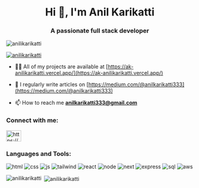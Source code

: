 <h1 align="center">Hi 👋, I'm Anil Karikatti</h1>
<h3 align="center">A passionate full stack developer</h3>

<p align="left"> <img src="https://komarev.com/ghpvc/?username=anilikarikatti&label=Profile%20views&color=0e75b6&style=flat" alt="anilikarikatti" /> </p>

<p align="left"> <a href="https://github.com/ryo-ma/github-profile-trophy"><img src="https://github-profile-trophy.vercel.app/?username=anilikarikatti" alt="anilikarikatti" /></a> </p>

- 👨‍💻 All of my projects are available at [https://ak-anilikarikatti.vercel.app/](https://ak-anilikarikatti.vercel.app/)

- 📝 I regularly write articles on [https://medium.com/@anilkarikatti333](https://medium.com/@anilkarikatti333)

- 📫 How to reach me **anilkarikatti333@gmail.com**

<h3 align="left">Connect with me:</h3>
<p align="left">
<a href="https://linkedin.com/in/https://www.linkedin.com/in/anil-karikatti-6619aa210/" target="blank"><img align="center" src="https://raw.githubusercontent.com/rahuldkjain/github-profile-readme-generator/master/src/images/icons/Social/linked-in-alt.svg" alt="https://www.linkedin.com/in/anil-karikatti-6619aa210/" height="30" width="40" /></a>
</p>

<h3 align="left">Languages and Tools:</h3>

![html](https://github.com/anilikarikatti/anilikarikatti/assets/48754895/58469646-a2d4-49e4-a790-5cfbbcef2a10)
![css](https://github.com/anilikarikatti/anilikarikatti/assets/48754895/39c40f10-af00-40fd-9053-4292e1fbedbd)
![js](https://github.com/anilikarikatti/anilikarikatti/assets/48754895/3792ef50-b5a7-48bb-b60c-9d4f2c9ac4bf)
![tailwind](https://github.com/anilikarikatti/anilikarikatti/assets/48754895/3d249f9f-af37-40b4-a91d-171bf460aafa)
![react](https://github.com/anilikarikatti/anilikarikatti/assets/48754895/9cbfcd52-6174-433d-ae33-6918a8d99613)
![node](https://github.com/anilikarikatti/anilikarikatti/assets/48754895/b0bcae95-4973-44a4-ab42-7b41762364a5)
![next](https://github.com/anilikarikatti/anilikarikatti/assets/48754895/db6b2814-aa4d-4012-9309-5a524f389d4f)
![express](https://github.com/anilikarikatti/anilikarikatti/assets/48754895/c132bb1c-6811-4688-b2cd-6ecf40bbb846)
![sql](https://github.com/anilikarikatti/anilikarikatti/assets/48754895/6ff04db9-d253-4955-95ad-326dbe1de875)
![aws](https://github.com/anilikarikatti/anilikarikatti/assets/48754895/753d0f0d-1a3f-4584-ab13-19a4fb4ae00c)


<p><img align="left" src="https://github-readme-stats.vercel.app/api/top-langs?username=anilikarikatti&show_icons=true&locale=en&layout=compact" alt="anilikarikatti" /></p>

<p>&nbsp;<img align="center" src="https://github-readme-stats.vercel.app/api?username=anilikarikatti&show_icons=true&locale=en" alt="anilikarikatti" /></p>

